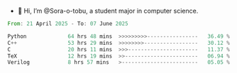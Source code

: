 - 👋 Hi, I’m @Sora-o-tobu, a student major in computer science.

<!--START_SECTION:waka-->

```rust
From: 21 April 2025 - To: 07 June 2025

Python             64 hrs 48 mins  >>>>>>>>>----------------   36.49 %
C++                53 hrs 29 mins  >>>>>>>>-----------------   30.12 %
C                  20 hrs 11 mins  >>>----------------------   11.37 %
TeX                12 hrs 19 mins  >>-----------------------   06.94 %
Verilog            8 hrs 57 mins   >------------------------   05.05 %
```

<!--END_SECTION:waka-->

<!---
<img align='center' src='https://raw.githubusercontent.com/Sora-o-tobu/Sora-o-tobu/main/OneLastSora.png' width='410px'>
--->
<!---
Sora-o-tobu/Sora-o-tobu is a ✨ special ✨ repository because its `README.md` (this file) appears on your GitHub profile.
You can click the Preview link to take a look at your changes.
--->
